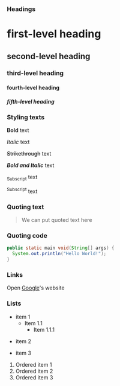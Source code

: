 ### Headings

# first-level heading

## second-level heading

### third-level heading

#### fourth-level heading

##### fifth-level heading



### Styling texts

**Bold** text

*Italic* text

~~Strikethrough~~ text

***Bold and Italic*** text

<sub>Subscript</sub> text

<sup>Subscript</sup> text



### Quoting text

> We can put quoted text here



### Quoting code

```java
public static main void(String[] args) {
  System.out.println("Hello World!");
}
```



### Links

Open [Google](https://google.com)'s website



### Lists

- item 1
  * Item 1.1
    - Item 1.1.1

* item 2

+ item 3

1. Ordered item 1
2. Ordered item 2
3. Ordered item 3